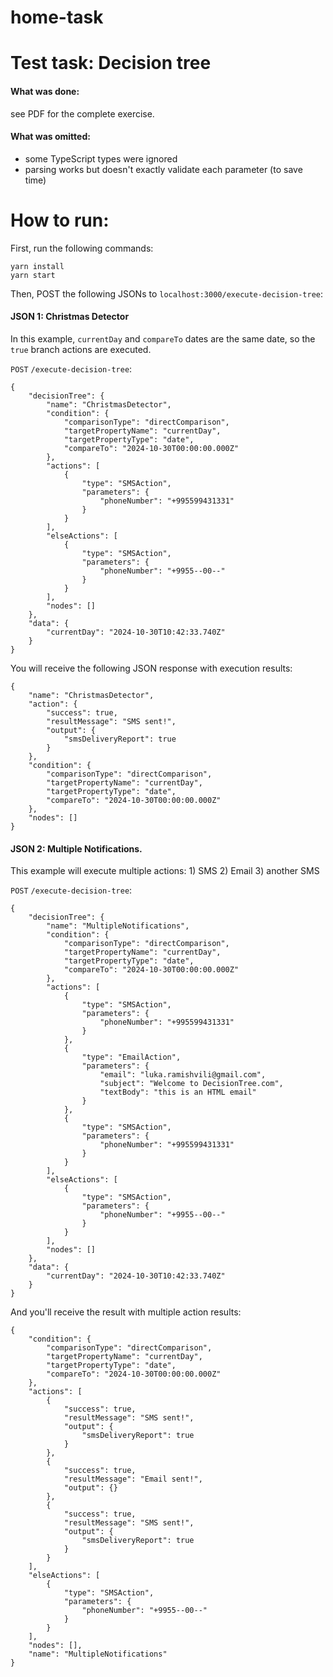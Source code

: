 # home-task
# Test task: Decision tree

#### What was done:
see PDF for the complete exercise.

#### What was omitted:

- some TypeScript types were ignored
- parsing works but doesn't exactly validate each parameter (to save time)

# How to run:

First, run the following commands:
```
yarn install
yarn start
```

Then, POST the following JSONs to `localhost:3000/execute-decision-tree`:

#### JSON 1: Christmas Detector

In this example, `currentDay` and `compareTo` dates are the same date, so the `true` branch actions are executed.

`POST` `/execute-decision-tree`:

```
{
	"decisionTree": {
		"name": "ChristmasDetector",
		"condition": {
			"comparisonType": "directComparison",
			"targetPropertyName": "currentDay",
			"targetPropertyType": "date",
			"compareTo": "2024-10-30T00:00:00.000Z"
		},
		"actions": [
			{
				"type": "SMSAction",
				"parameters": {
					"phoneNumber": "+995599431331"
				}
			}
		],
		"elseActions": [
			{
				"type": "SMSAction",
				"parameters": {
					"phoneNumber": "+9955--00--"
				}
			}
		],
		"nodes": []
	},
	"data": {
		"currentDay": "2024-10-30T10:42:33.740Z"
	}
}
```

You will receive the following JSON response with execution results:

```
{
	"name": "ChristmasDetector",
	"action": {
		"success": true,
		"resultMessage": "SMS sent!",
		"output": {
			"smsDeliveryReport": true
		}
	},
	"condition": {
		"comparisonType": "directComparison",
		"targetPropertyName": "currentDay",
		"targetPropertyType": "date",
		"compareTo": "2024-10-30T00:00:00.000Z"
	},
	"nodes": []
}
```

#### JSON 2: Multiple Notifications.

This example will execute multiple actions: 1) SMS 2) Email 3) another SMS

`POST` `/execute-decision-tree`:

```
{
	"decisionTree": {
		"name": "MultipleNotifications",
		"condition": {
			"comparisonType": "directComparison",
			"targetPropertyName": "currentDay",
			"targetPropertyType": "date",
			"compareTo": "2024-10-30T00:00:00.000Z"
		},
		"actions": [
			{
				"type": "SMSAction",
				"parameters": {
					"phoneNumber": "+995599431331"
				}
			},
			{
				"type": "EmailAction",
				"parameters": {
					"email": "luka.ramishvili@gmail.com",
					"subject": "Welcome to DecisionTree.com",
					"textBody": "this is an HTML email"
				}
			},
			{
				"type": "SMSAction",
				"parameters": {
					"phoneNumber": "+995599431331"
				}
			}
		],
		"elseActions": [
			{
				"type": "SMSAction",
				"parameters": {
					"phoneNumber": "+9955--00--"
				}
			}
		],
		"nodes": []
	},
	"data": {
		"currentDay": "2024-10-30T10:42:33.740Z"
	}
}
```

And you'll receive the result with multiple action results:

```
{
	"condition": {
		"comparisonType": "directComparison",
		"targetPropertyName": "currentDay",
		"targetPropertyType": "date",
		"compareTo": "2024-10-30T00:00:00.000Z"
	},
	"actions": [
		{
			"success": true,
			"resultMessage": "SMS sent!",
			"output": {
				"smsDeliveryReport": true
			}
		},
		{
			"success": true,
			"resultMessage": "Email sent!",
			"output": {}
		},
		{
			"success": true,
			"resultMessage": "SMS sent!",
			"output": {
				"smsDeliveryReport": true
			}
		}
	],
	"elseActions": [
		{
			"type": "SMSAction",
			"parameters": {
				"phoneNumber": "+9955--00--"
			}
		}
	],
	"nodes": [],
	"name": "MultipleNotifications"
}
```
